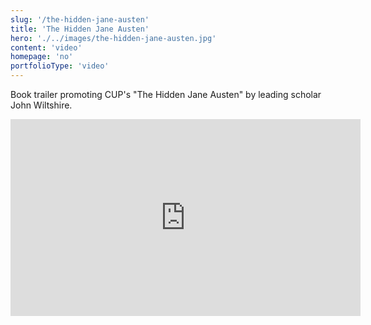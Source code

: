 ```yaml
---
slug: '/the-hidden-jane-austen'
title: 'The Hidden Jane Austen'
hero: './../images/the-hidden-jane-austen.jpg'
content: 'video'
homepage: 'no'
portfolioType: 'video'
---
```


Book trailer promoting CUP's "The Hidden Jane Austen" by leading scholar John Wiltshire.

<iframe width="560" height="315" src="https://www.youtube.com/embed/AJ5JWh_ZPJI" frameborder="0" allow="accelerometer; autoplay; encrypted-media; gyroscope; picture-in-picture" allowfullscreen></iframe>
